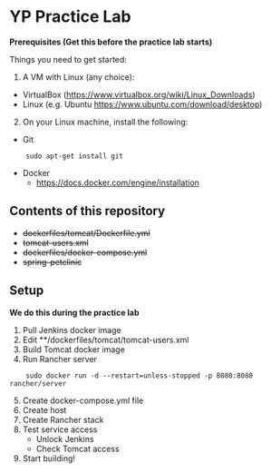 # YP Practice Lab 
**Prerequisites (Get this before the practice lab starts)**

Things you need to get started:
1) A VM with Linux (any choice):
 * VirtualBox (<a href>https://www.virtualbox.org/wiki/Linux_Downloads</a>)
 * Linux (e.g. Ubuntu <a href>https://www.ubuntu.com/download/desktop</a>)
2) On your Linux machine, install the following:
 * Git
```
    sudo apt-get install git
```
 * Docker
   * <a href>https://docs.docker.com/engine/installation</a>

## Contents of this repository
* ~~dockerfiles/tomcat/Dockerfile.yml~~
 * ~~tomcat-users.xml~~
* ~~dockerfiles/docker-compose.yml~~
* ~~spring-petclinic~~
 
## Setup

**We do this during the practice lab**
1. Pull Jenkins docker image
2. Edit **/dockerfiles/tomcat/tomcat-users.xml
3. Build Tomcat docker image 
4. Run Rancher server
```
    sudo docker run -d --restart=unless-stopped -p 8080:8080 rancher/server
```
5. Create docker-compose.yml file
6. Create host
7. Create Rancher stack
8. Test service access
   * Unlock Jenkins
   * Check Tomcat access
9. Start building!


